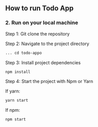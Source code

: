 ## How to run Todo App

### 2. Run on your local machine

Step 1: Git clone the repository

Step 2: Navigate to the project directory

```bash
... cd todo-appo
```

Step 3: Install project dependencies

```bash
npm install
```

Step 4: Start the project with Npm or Yarn

If yarn:

```bash
yarn start
```

If npm:

```bash
npm start
```
